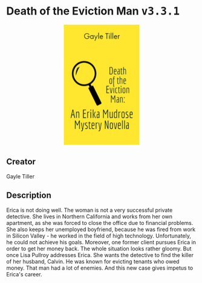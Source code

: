 
# Death of the Eviction Man <kbd>v3.3.1</kbd>

<center>
  <img src="./cover-1024.jpg"/>
</center>

## Creator
Gayle Tiller

## Description
Erica is not doing well. The woman is not a very successful private detective. She lives in Northern California and works from her own apartment, as she was forced to close the office due to financial problems. She also keeps her unemployed boyfriend, because he was fired from work in Silicon Valley - he worked in the field of high technology. Unfortunately, he could not achieve his goals. Moreover, one former client pursues Erica in order to get her money back. The whole situation looks rather gloomy. But once Lisa Pullroy addresses Erica. She wants the detective to find the killer of her husband, Calvin. He was known for evicting tenants who owed money. That man had a lot of enemies. And this new case gives impetus to Erica's career.
